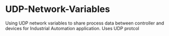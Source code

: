 # UDP-Network-Variables
Using UDP network variables to share process data between controller and devices for Industrial Automation application. 
Uses UDP protcol
